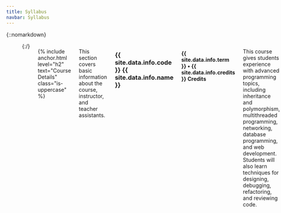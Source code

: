 ```yaml
---
title: Syllabus
navbar: Syllabus
---
```


{::nomarkdown}
<div class="columns hidden-print">
  <div class="column">
    <p>This syllabus is similar to a contract between students and the instructor, and as such it is quite long (with many sections required by the university). A few key points from this syllabus are highlighted here:</p>

    <ul>
      <li>Use <a href="{{ site.data.info.links.piazza.link }}">Piazza</a> for all course communication. (See: <a href="#{{ "Communication Policy" | slugify }}">Communication Policy</a>)

      <li>You should be stuck for an hour on a problem before seeking help, but you should definitely seek help if you have been stuck for an hour. (See: <a href="#{{ "Getting Help" | slugify }}">Getting Help</a>)

      <li>Do not cheat. This includes working too closely with your classmates or the CS tutors.
      (See: <a href="#{{ "Cheating Policy" | slugify }}">Cheating Policy</a>)

      <li>You must pass at least one exam to avoid an automatic F in this class.
      (See: <a href="#{{ "Pass Requirements" | slugify }}">Pass Requirements</a>)

      <li>You must make enough progress on projects to avoid an automatic F in this class.
      (See: <a href="#{{ "Pass Requirements" | slugify }}">Pass Requirements</a>)

      <li>Treat this class like a part-time job and plan to spend 10 to 20 hours coding per week outside of class.
      (See: <a href="#{{ "Credit Hour Policy" | slugify }}">Credit Hour Policy</a>)

    </ul>

    <p>Students are still required to read through the entire syllabus below.</p>

  </div>

  <div class="column is-narrow">
    <div class="box">
      <strong>Table of Contents</strong>

      <p>
        <a href="#{{ "Course Details" | slugify }}">Basic Information</a><br/>
        <a href="#{{ "Course Requirements" | slugify }}">Course Requirements</a><br/>
        <a href="#{{ "Course Policies" | slugify }}">Course Policies</a><br/>
        <a href="#{{ "University Policies" | slugify }}">University Policies</a>
      </p>
    </div>
  </div>
</div>
{:/}

{% include anchor.html level="h2" text="Course Details" class="is-uppercase" %}

This section covers basic information about the course, instructor, and teacher assistants.

<h3 class="title">{{ site.data.info.code }} {{ site.data.info.name }}</h3>
<h4 class="subtitle has-text-weight-light">{{ site.data.info.term }} &bull; {{ site.data.info.credits }} Credits</h4>

This course gives students experience with advanced programming topics, including inheritance and polymorphism, multithreaded programming, networking, database programming, and web development. Students will also learn techniques for designing, debugging, refactoring, and reviewing code.

<p>
  <a href="https://www.usfca.edu/catalog/course/212-software-development" class="button is-link">
    <span class="icon is-small">
      <i class="fas fa-book"></i>
    </span>
    <span>CS 212 Course Catalog</span>
  </a>
</p>

{% include anchor.html level="h3" text="Lecture Sections" %}

The class times for {{ site.data.info.code }} are:

<div class="columns">
  {% for element in site.data.syllabus.lectures %}
  <div class="column is-narrow">
    <strong>{{ element.label }}</strong><br/>
    {% include items.html items=element.items %}
  </div>
  {% endfor %}
</div>

Class time will consist of traditional lectures, live coding sessions, quizzes, discussions, guest speakers, and more.

{% include anchor.html level="h3" text="Lab Sessions" %}

Students should plan to attend one lab session per week. The lab sessions are:

<div class="columns">
  {% for element in site.data.syllabus.labs %}
  <div class="column is-narrow">
    <strong>{{ element.label }}</strong><br/>
    {% include items.html items=element.items %}
  </div>
  {% endfor %}
</div>

Lab sessions give students an additional opportunity to interact with teacher assistants and meet with the instructor for one-on-one code reviews.

{% include anchor.html level="h3" text="Instructor" %}

The course instructor and office hours will be as follows:

<div class="columns">
  {% for element in site.data.syllabus.instructor %}
  <div class="column is-narrow">
    <div class="box">
      <!-- nested columns for profile photo -->
      <div class="columns is-mobile is-variable is-1">
        {% if element.image %}
        <div class="column is-narrow">
          <div class="image is-64x64">
            <img class="is-rounded" src="{{ element.image | relative_url }}">
          </div>
        </div>
        {% endif %}

        <div class="column">
          <strong>{{ element.label }}</strong><br/>
          {% include items.html items=element.items %}
        </div>
      </div> <!-- end nested columns -->
    </div>
  </div>
  {% endfor %}
</div>

See the [Communication Policy](#{{ "Communication Policy" | slugify }}) for how to contact the instructor and teacher assistants.

{% include anchor.html level="h3" text="Teacher Assistants" %}

The teacher assistant(s) assigned to this course are:

<div class="columns">
  {% for element in site.data.syllabus.assistants %}
  <div class="column is-narrow">
    <div class="box">
      <!-- nested columns for profile photo -->
      <div class="columns is-mobile is-variable is-1">
        {% if element.image %}
        <div class="column is-narrow">
          <div class="image is-64x64">
            <img class="is-rounded" src="{{ element.image | relative_url }}">
          </div>
        </div>
        {% endif %}

        <div class="column">
          <strong>{{ element.label }}</strong><br/>
          {% include items.html items=element.items %}
        </div>
      </div> <!-- end nested columns -->
    </div>
  </div>
  {% endfor %}
</div>

See the [Communication Policy](#{{ "Communication Policy" | slugify }}) for how to contact the instructor and teacher assistants.

{% include anchor.html level="h3" text="Prerequisites" %}

Students must have completed [CS 112 Introduction to Computer Science II](https://www.usfca.edu/catalog/course/112-introduction-computer-science-ii) and [CS 245 Data Structures and Algorithms](https://www.usfca.edu/catalog/course/245-data-struct-algorithms) with grades of C or better before taking this class.

{% include anchor.html level="h3" text="Learning Outcomes" %}

At the end of this course, students should be able to:

  {% for outcome in site.data.syllabus.learning_outcomes -%}
  - {{ outcome }}
  {% endfor %}

Assessment of these outcomes will be done by a combination of quizzes, exams, homework, projects, and code review. See [Course Requirements](#{{ "Course Requirements" | slugify }}) below for details.

{% include anchor.html level="h3" text="Required Materials" %}

This course utilizes freely-available resources and software. Students will need to create a [free Github account](https://github.com/join) for this course. There are no required books.

{% include anchor.html level="h3" text="Important Dates" %}

The following are important dates and deadlines for the course. These dates are fixed (i.e. they should *not* change as the semester progresses).

<table class="table is-hoverable" style="width: auto;">
  <thead>
    <tr>
      <th>Date</th>
      <th>Description</th>
    </tr>
  </thead>

  <tbody>
    {% assign sorted_dates = site.data.syllabus.important_dates | sort: 'date' %}
    {% for element in sorted_dates %}
    <tr>
      <td>
        <tt>
          {{ element.date | date: '%a %m/%d' }}
          {% if element.stop %}
          &ndash;<br/>
          {{ element.stop | date: '%a %m/%d' }}
          {% endif %}
        </tt>
      </td>
      <td>
        {% if element.icon %}
        <i class="fa-fw {{ element.icon }}{% if element.type %} has-text-{{ element.type }}{% endif %}"></i>
        {% endif %}
        {% if element.link %}
        <a href="{{ element.link }}">
          {{ element.text }}
        </a>
        {% else %}
        <span>
          {{ element.text }}
        </span>
        {% endif %}

        {% if element.info %}
        <br/>
        <small class="has-text-grey">
          {{ element.info }}
        </small>
        {% endif %}
      </td>
    </tr>
    {% endfor %}
  </tbody>
</table>

See the [Schedule]({{ "/schedule.html" | relative_url }}) for the latest weekly schedule.

<hr>

{% include anchor.html level="h2" text="Course Requirements" class="is-uppercase" %}

This section covers how the learning outcomes for this course will be assessed. This course will be a hybrid flipped classroom, with an emphasis on mastery learning. The majority of the grade will be derived from projects and exams. See the following subsections for details.

{% include anchor.html level="h3" text="Pass Requirements" %}

To ensure students are meeting the [learning outcomes](#{{ "Learning Outcomes" | slugify }}) for this course, students must meet the following minimum requirements to receive a non-failing grade (D- or higher) in this course:

  - **Exam Pass Requirement:** Students must receive a C letter grade or higher on at least one exam (including retakes).

  - **Project Pass Requirement 1:** Students must pass project 1 tests, project 1 code review, and project 2 tests by the project cutoff 1 deadline.

  - **Project Pass Requirement 2:** Students must pass project 2 code review and project 3 tests by the project cutoff 2 deadline.

**Failure to meet 1 or more of the following requirements will result in an automatic F letter grade for this course, regardless of what your current letter grade is in Canvas.**
{:.has-text-danger}

If students are concerned about not meeting one or more of these requirements by the withdraw deadline, they are encouraged to withdraw from the class to avoid the F letter grade on their transcripts. Note, however, that a W (withdraw) counts as an attempt and CS majors and minors have restrictions on how many times they may attempt CS courses.

Meeting the pass requirements does not guarantee a passing grade. See the [Grade Breakdown](#{{ "Grade Breakdown" | slugify }}) section below for how the final grade will be calculated.

{% include anchor.html level="h3" text="Grade Breakdown" %}

If the [pass requirements](#{{ "Pass Requirements" | slugify }}) are met, then the final grade will be calculated as follows:

<table class="table is-hoverable" style="width: auto;">
  <thead>
    <tr>
      <th>Category</th>
      <th>Percent</th>
    </tr>
  </thead>

  <tbody>
    {% for element in site.data.syllabus.grade_breakdown %}
    <tr>
      <td>
        <a href="{{ element.link }}">
          {{ element.text }}
        </a>
      </td>

      <td class="has-text-right">
        {{ element.value}}%
      </td>
    </tr>
    {% endfor %}

  </tbody>
</table>

Each of these categories are described more below.

{% include anchor.html level="h4" text="Participation" %}

Participation includes pass/fail assignments such as participating in surveys, discussions on Piazza, in-class exercises, attending labs, lab exercises, and participating in other on-campus or off-campus CS events. *Late submissions are not accepted for participation assignments.*{:.has-text-danger}

{% include anchor.html level="h4" text="Quizzes" %}

Quizzes are sometimes given unannounced at the start of class, but students will often be given an opportunity to retake those quizzes. Quizzes will be conducted on [Canvas]({{ site.data.info.links.canvas.link }}), and the answers will automatically be released after the quiz deadline. Because of this, *late submissions are not accepted for quizzes.*{:.has-text-danger}

{% include anchor.html level="h4" text="Exams" %}

There will be two exams. The exams are *not* comprehensive. Each exam will have a retake opportunity where students may earn back a small fraction of the points missed on the original attempt. See [Important Dates](#{{ "Important Dates" | slugify }}) for the exact exam and exam retake dates.

Instead of a final exam, students will have a final project graded during finals week. A signup sheet will be posted towards the end of the semester. If you have travel plans during finals week, please confirm your travel dates first with the instructor.

Students must receive a C letter grade or higher on at least one exam (including retakes). See the [Pass Requirements](#{{ "Pass Requirements" | slugify }}) for more.

{% include anchor.html level="h4" text="Homework" %}

Homework programming assignments are assigned on a semi-weekly basis, and usually due the following week. Students may work on these assignments during their lab session, allowing them to get immediate help from the teacher assistants.

Homework will receive a late deduction if submitted after the deadline as follows:

  - &ndash;10% deduction for homework submitted 15 minutes to 24 hours after the deadline
  - &ndash;20% deduction for homework submitted 24 hours to 48 hours after the deadline

*Homework submitted over 48 hours after the deadline will not be graded.*{:.has-text-danger} However, students may request extra credit opportunities on [Piazza]({{ site.data.info.links.piazza.link }}) The lowest homework grade will also be dropped at the end of the semester.

{% include anchor.html level="h4" text="Projects" %}

Programming projects place an emphasis on code quality&mdash;it is not enough to achieve correct results. Each project must pass several functionality tests and then undergo multiple rigorous code reviews checking for specific criteria, such as proper encapsulation and generalization, efficiency, and maintainability.

We use a **mastery learning** approach with projects: students must perfect the current project before moving on to the next project. The final project grade will depend on when and how many projects are completed.

Each project grade is split into two components: functionality (evaluated with automated software tests) and design (evaluated with one-on-one code reviews). The project functionality must be passed before the code review may be passed, students must pass code review for each project sequentially, and may only have one review appointment per week.

There are only 2 hard deadlines for projects: the project cutoff 1 deadline before the withdraw deadline, and the project cutoff 2 deadline at the end of the semester. See the [Pass Requirements](#{{ "Pass Requirements" | slugify }}) for details.

{% include anchor.html level="h3" text="Grading Scales" %}

The following is the grading scale mapping percentage to letter grade and GPA for this course. Please keep in mind that the [Pass Requirements](#{{ "Pass Requirements" | slugify }}) must be met to avoid an automatic F letter grade.

<table class="table is-hoverable" style="width: auto;">
  <thead>
    <tr>
      <th colspan="3" class="has-text-centered">Letter</th>
      <th>GPA</th>
    </tr>
  </thead>
  <tbody>
    {% assign prior = 100 %}
    {% for element in site.data.syllabus.grade_scale %}
    <tr {% if element.points < 2.0 %}class="has-text-danger"{% endif %}>
      <td class="has-text-right">{{ element.cutoff }}% &leq;</td>
      <td>{{ element.letter }}</td>
      <td>&lt; {{ prior }}%</td>
      <td class="has-text-centered">{{ element.points }}</td>
      {% assign prior = element.cutoff %}
    </tr>
    {% endfor %}
  </tbody>
</table>

Non-passing grades are <span class="has-text-danger">highlighted in red</span>. See the [Undergraduate Regulations](https://www.usfca.edu/catalog/regulations/student) for more about letter grades and GPA.

<hr>

{% include anchor.html level="h2" text="Course Policies" class="is-uppercase" %}

This section includes miscellaneous policies specific to this course, including communication, attendance, credit hours, cheating, and more. These policies are *in addition* to the standard USF policies included later.

{% include anchor.html level="h3" text="Communication Policy" %}

Most course-related communication will be handled using [Piazza]({{ site.data.info.links.piazza.link }})&mdash;a FERPA-compliant Q&amp;A platform that supports public, anonymous, and private posts. When making posts on Piazza, please keep the following in mind:

  - Make a **public post** when appropriate. This lets us answer questions once for all students. You can **post anonymously** if you are uncomfortable with attaching your name to a post or a response. When posting anonymously, your classmates will not be able to see your identity, but instructors will still be able to see your name (necessary to give you credit for participation and ensure everyone is following the code of conduct).

  - Do not post code on Piazza. If you have a question regarding your specific code, please commit and push your code to your GitHub repository and [post a link](https://help.github.com/en/articles/creating-a-permanent-link-to-a-code-snippet). That ensures only those with access to your repository (instructor and teacher assistants) will see your code.

  - Make posts regarding grades or specific solutions **private** to the instructor and teacher assistants. When making private posts, they should always be marked as visible by both the instructor and teacher assistants so there is no confusion.

In addition to [Piazza]({{ site.data.info.links.piazza.link }}), the instructor will also use [Canvas]({{ site.data.info.links.canvas.link }}) to notify students of missing assignments or warn about low grades. Both the instructor and teacher assistants will use [Github]({{ site.data.info.links.github.link }}) for project-related communication. You may also ask for help in-person during office hours, lectures, or lab sessions. These are the *only* officially approved channels of communication for contacting the instructor or teacher assistants.

**Under no circumstances should you reach out to the teacher assistants via any unapproved communication channel.**{:.has-text-danger .has-text-weight-normal} Instructors and teacher assistants must provide all students equal opportunity for course-related help. Using unapproved communication channels creates an unfair advantage over other students and will be treated as a violation of the [Student Conduct Code](https://myusf.usfca.edu/fogcutter).

*For example, it is appropriate to use text messages to invite a teacher assistant to lunch as friends. It is NOT appropriate to start asking that teacher assistant questions about the course during that lunch! It is also NOT appropriate to directly text message course-related questions to that teacher assistant, even if you are friends and were able to get help from them before. You can, however, ask that teacher assistant for help during official office hours.*
{:.has-text-grey .is-size-7}

{% include anchor.html level="h3" text="Announcements Policy" %}

All announcements will be posted on [Piazza]({{ site.data.info.links.piazza.link }}). All students are expected to enroll in Piazza and monitor the announcements in a timely manner. This includes any changes to the lecture, lab, office hour, or deadline schedule.

{% include anchor.html level="h3" text="Attendance Policy" %}

Students are expected to be on-time to all classes to minimize disruption. Attendance is mandatory for all exams, quizzes, guest speakers, and in-class exercises. Exam dates will be posted on the course schedule.

Attendance is mandatory for all one-on-one code review appointments. Students must be on-time to these appointments. If a student arrives more than 5 minutes late, the appointment will be canceled. *Students risk a grade penalty for repeated canceled or missed appointments.*{:.has-text-danger}

{% include anchor.html level="h3" text="Credit Hour Policy" %}

All courses must comply with the [Credit Hour Policy](https://myusf.usfca.edu/sites/default/files/usf_credit_hour_policy_0.pdf), which states:

> One unit of credit in lecture, seminar, and discussion work should approximate one hour of direct faculty instruction and a minimum of two hours of out-of-class student work per week through one 15-week semester.

As this is a 4 credit course, students must spend a **minimum** of 8 hours of out-of-class work per week to earn a passing (D&ndash; or higher) letter grade. To earn a C or higher letter grade (as required for the CS major), students should expect to spend closer to **10 to 20 hours per week** on projects, homework, and participation assignments.

*Think of this class like a part-time job. If you do not put in the time, you will not make it to the final project. Many students do not pass due to poor time management!*{:.has-text-grey .is-size-7}

{% include anchor.html level="h3" text="Cheating Policy" %}

All students are expected to know and adhere to the University's [Honor Code](https://myusf.usfca.edu/academic-integrity/). In short, students must never represent another person's work as their own. Examples of honor code violations include (but are not limited to):

  - Copying and pasting code (especially without attribution) from the web
  - Copying from another student (past or current)
  - Having anyone other than yourself complete your work (including tutors)
  - Working too closely with others such that your code no longer represents an individual contribution
  - Sharing your solutions with others (either directly or indirectly)

Keep in mind that unauthorized collaboration or discussion that results in the same or very similar code indicates that you have not placed enough independent work into your submission and is a violation of the honor code, regardless of whether you directly copied any code!

**Flagrant or repeat violations of the honor code will result in an F in the course, [a report to the Academic Integrity Committee (AIC)](https://myusf.usfca.edu/academic-integrity/review-process), and a report to the Dean.**{:.has-text-danger} At the discretion of the instructor, a less severe penalty may be imposed for minor or first offenses. This is at the sole discretion of the instructor and any violation may result in an F in the course.

{% include anchor.html level="h3" text="Policy Exceptions" %}

Exceptions to most course policies are made only in the case of verifiable exceptional circumstances. This includes medical emergencies, mental health and well-being crises, or family-related emergencies. Extensions must be arranged prior to the original deadline unless in case of extreme emergency (such as an emergency room visit).

*Have travel plans for a family event (such as a wedding or graduation) or academic/professional conference (such as Grace Hopper or an internship interview)? Contact the instructor ahead of time to make arrangements. Keep in mind you will likely be asked to submit assignments early versus getting an extension. Please note exceptions will not be made for other events (such as concerts, comic cons, and so on).*
{:.has-text-grey .is-size-7}


{% include anchor.html level="h3" text="Getting Help" %}

A good rule of thumb is to seek help after you have been stuck for an hour. There are many ways to get help with this class:

  - Ask questions on [Piazza]({{ site.data.info.links.piazza.link }}). Most questions receive a response in under 24 hours (sometimes within 30 minutes). You may figure out your problem before you get a response, but then you can delete your question or mark it as solved.

  - Ask questions during the instructor office hours. Office hours are first-come first-serve and there is lots of seating (including power outlets for charging).

  - Ask the teacher assistants for help during lab sessions or their office hours. All of the teacher assistants for this course took CS 212 previously with Professor Engle.

  - Ask a tutor for help at the [CS Tutoring Center](http://tutoringcenter.cs.usfca.edu/). Many of the tutors took CS 212 previously (and many of them also took it with Professor Engle). However, even tutors that did not take CS 212 may be able to help. Sometimes, it just helps to talk about your code with someone (see [rubber duck debugging](https://en.wikipedia.org/wiki/Rubber_duck_debugging)).

  - Ask your classmates for high-level help or hints, but be careful! To avoid violating the cheating policy and honor code, make sure you never share code with your classmates or look at the code of your classmates.

If you are feeling generally overwhelmed (including emotionally) and need advice, do not hesitate to reach out to the instructor. Since office hours can be crowded at times, you are welcome to schedule an appointment with the instructor via [Piazza]({{ site.data.info.links.piazza.link }}) to chat in private.

<hr>

{% include anchor.html level="h2" text="University Policies" class="is-uppercase" %}

This section includes the standard abridged University policies and legal declarations that apply to all courses. Visit the linked websites for more details.

{% include anchor.html level="h3" text="Students with Disabilities" %}

If you are a student with a disability or disabling condition, or if you think you may have a disability, please contact [USF Student Disability Services (SDS)](https://myusf.usfca.edu/sds) for information about accommodations.

{% include anchor.html level="h3" text="Behavioral Expectations" %}

All students are expected to behave in accordance with the [Student Conduct Code](https://myusf.usfca.edu/fogcutter) and other University policies.

{% include anchor.html level="h3" text="Academic Integrity" %}

USF upholds the standards of honesty and integrity from all members of the academic community. All students are expected to know and adhere to the University's [Honor Code](https://myusf.usfca.edu/academic-integrity/).

{% include anchor.html level="h3" text="Counseling and Psychological Services (CAPS)" %}

CAPS provides confidential, free [counseling](https://myusf.usfca.edu/student-health-safety/caps) to student members of our community.

{% include anchor.html level="h3" text="Confidentiality, Mandatory Reporting, and Sexual Assault" %}

For information and resources regarding sexual misconduct or assault visit the [Title IX](https://myusf.usfca.edu/TITLE-IX) coordinator or USF's [Callisto website](http://usfca.callistocampus.org/).
